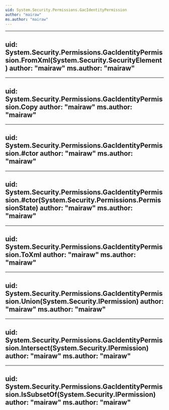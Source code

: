 ```yaml
---
uid: System.Security.Permissions.GacIdentityPermission
author: "mairaw"
ms.author: "mairaw"
---
```


---
uid: System.Security.Permissions.GacIdentityPermission.FromXml(System.Security.SecurityElement)
author: "mairaw"
ms.author: "mairaw"
---

---
uid: System.Security.Permissions.GacIdentityPermission.Copy
author: "mairaw"
ms.author: "mairaw"
---

---
uid: System.Security.Permissions.GacIdentityPermission.#ctor
author: "mairaw"
ms.author: "mairaw"
---

---
uid: System.Security.Permissions.GacIdentityPermission.#ctor(System.Security.Permissions.PermissionState)
author: "mairaw"
ms.author: "mairaw"
---

---
uid: System.Security.Permissions.GacIdentityPermission.ToXml
author: "mairaw"
ms.author: "mairaw"
---

---
uid: System.Security.Permissions.GacIdentityPermission.Union(System.Security.IPermission)
author: "mairaw"
ms.author: "mairaw"
---

---
uid: System.Security.Permissions.GacIdentityPermission.Intersect(System.Security.IPermission)
author: "mairaw"
ms.author: "mairaw"
---

---
uid: System.Security.Permissions.GacIdentityPermission.IsSubsetOf(System.Security.IPermission)
author: "mairaw"
ms.author: "mairaw"
---
